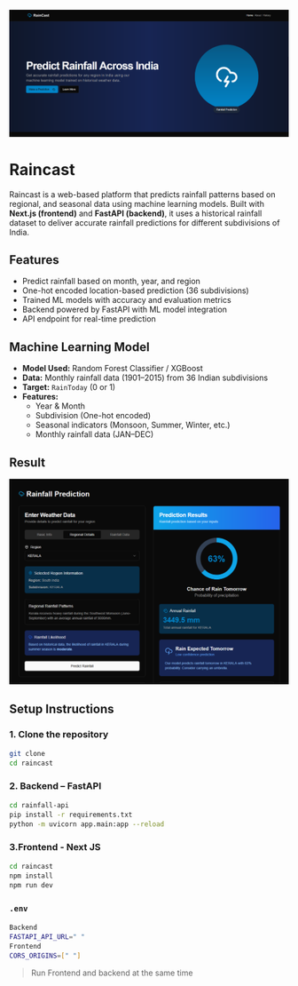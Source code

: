 ![UI](/public/images/rui.png)

# Raincast
Raincast is a web-based platform that predicts rainfall patterns based on regional, and seasonal data using machine learning models. Built with **Next.js (frontend)** and **FastAPI (backend)**, it uses a historical rainfall dataset to deliver accurate rainfall predictions for different subdivisions of India.

## Features
- Predict rainfall based on month, year, and region
- One-hot encoded location-based prediction (36 subdivisions)
- Trained ML models with accuracy and evaluation metrics
- Backend powered by FastAPI with ML model integration
- API endpoint for real-time prediction

## Machine Learning Model
- **Model Used:** Random Forest Classifier / XGBoost
- **Data:** Monthly rainfall data (1901–2015) from 36 Indian subdivisions
- **Target:** `RainToday` (0 or 1)
- **Features:**
  - Year & Month
  - Subdivision (One-hot encoded)
  - Seasonal indicators (Monsoon, Summer, Winter, etc.)
  - Monthly rainfall data (JAN–DEC)

## Result
![Result](/public/images/res.png)

## Setup Instructions

### 1. Clone the repository

```bash
git clone 
cd raincast
```
### 2. Backend – FastAPI
```bash
cd rainfall-api
pip install -r requirements.txt
python -m uvicorn app.main:app --reload
```
### 3.Frontend - Next JS
```bash
cd raincast
npm install
npm run dev
```
### `.env`

```bash
Backend
FASTAPI_API_URL=" "
Frontend
CORS_ORIGINS=[" "]
```
> Run Frontend and backend at the same time 




